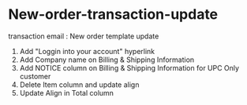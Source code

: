 # New-order-transaction-update
transaction email : New order template update
1) Add "Loggin into your account" hyperlink
2) Add Company name on Billing & Shipping Information
3) Add NOTICE column on Billing & Shipping Information for UPC Only customer
4) Delete Item column and update align 
5) Update Align in Total column
